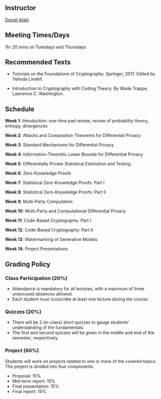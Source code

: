## Instructor
[Daniel Alabi](http://alabidan.me)

## Meeting Times/Days
1hr 20 mins on Tuesdays and Thursdays

## Recommended Texts

- Tutorials on the Foundations of Cryptography. Springer, 2017. Edited by Yehuda Lindell.

- Introduction to Cryptography with Coding Theory. By Wade Trappe, Lawrence C. Washington.

## Schedule

**Week 1**: Introduction: one-time pad review, review of probability theory, entropy, divergences

**Week 2**:  Attacks and Composition Theorems for Differential Privacy

**Week 3**: Standard Mechanisms for Differential Privacy

**Week 4**: Information-Theoretic Lower Bounds for Differential Privacy

**Week 5**: Differentially Private Statistical Estimation and Testing

**Week 6**: Zero-Knowledge Proofs

**Week 7**: Statistical Zero-Knowledge Proofs: Part I

**Week 8**: Statistical Zero-Knowledge Proofs: Part II

**Week 9**: Multi-Party Computation

**Week 10**: Multi-Party and Computational Differential Privacy

**Week 11**: Code-Based Cryptography: Part I

**Week 12**: Code-Based Cryptography: Part II

**Week 13**: Watermarking of Generative Models

**Week 14**: Project Presentations

## Grading Policy

### Class Participation (20%)

- Attendance is mandatory for all lectures, with a maximum of three unexcused absences allowed.
- Each student must (co)scribe at least one lecture during the course.

### Quizzes (20%)

- There will be 2 (in-class) short quizzes to gauge students’ understanding of the fundamentals.
- The first and second quizzes will be given in the middle and end of the semester, respectively.
  
### Project (60%)
Students will work on projects related to one or more of the covered topics.
The project is divided into four components:
- Proposal: 15%
- Mid-term report: 15%
- Final presentation: 15%
- Final report: 15%
